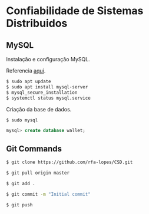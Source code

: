 # Confiabilidade de Sistemas Distribuidos

## MySQL
Instalação e configuração MySQL.

Referencia [aqui](https://www.digitalocean.com/community/tutorials/como-instalar-o-mysql-no-ubuntu-18-04-pt).

```bash
$ sudo apt update
$ sudo apt install mysql-server
$ mysql_secure_installation
$ systemctl status mysql.service
```

Criação da base de dados.
```
$ sudo mysql
```
```SQL
mysql> create database wallet;
```

## Git Commands
```bash
$ git clone https://github.com/rfa-lopes/CSD.git
```
```bash
$ git pull origin master
```

```bash
$ git add .
```

```bash
$ git commit -m "Initial commit"
```

```bash
$ git push
```
